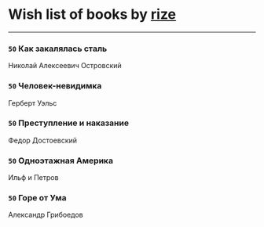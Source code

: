 # Wish list of books by [rize](https://plus.google.com/101531492482227595895)
---

### `50` Как закалялась сталь
Николай Алексеевич Островский

### `50` Человек-невидимка
Герберт Уэльс

### `50` Преступление и наказание
Федор Достоевский

### `50` Одноэтажная Америка
Ильф и Петров

### `50` Горе от Ума
Александр Грибоедов

